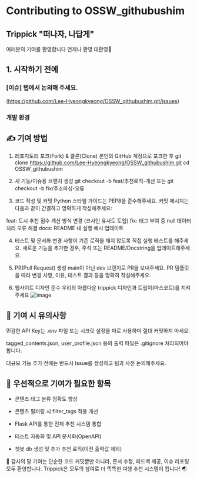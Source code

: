 # Contributing to OSSW_githubushim

## Trippick "떠나자, 나답게"

여러분의 기여를 환영합니다 언제나 환영 대환영🎉

## 1. 시작하기 전에
### [이슈] 탭에서 논의해 주세요.
 (https://github.com/Lee-Hyeongkyeong/OSSW_githubushim.git/issues) 
 
### 개발 환경





## ✍️ 기여 방법

  1. 레포지토리 포크(Fork) & 클론(Clone)
  본인의 GitHub 계정으로 포크한 후
  git clone https://github.com/Lee-Hyeongkyeong/OSSW_githubushim.git
  cd OSSW_githubushim

2. 새 기능/이슈용 브랜치 생성
  git checkout -b feat/추천로직-개선
  또는
  git checkout -b fix/주소파싱-오류

3. 코드 작성 및 커밋
  Python 스타일 가이드는 PEP8을 준수해주세요.
  커밋 메시지는 다음과 같이 간결하고 명확하게 작성해주세요:
  
  feat: 도시 추천 점수 계산 방식 변경 (코사인 유사도 도입)
  fix: 태그 부여 중 null 데이터 처리 오류 해결
  docs: README 내 실행 예시 업데이트

4. 테스트 및 문서화
  변경 사항이 기존 로직을 깨지 않도록 직접 실행 테스트를 해주세요.
  새로운 기능을 추가한 경우, 주석 또는 README/Docstring을 업데이트해주세요.

5. PR(Pull Request) 생성
  main이 아닌 dev 브랜치로 PR을 보내주세요.
  PR 템플릿을 따라 변경 사항, 이유, 테스트 결과 등을 명확히 작성해주세요.

6. 웹사이트 디자인 준수
   우리의 아름다운 trippick 디자인과 트립이(마스코트)를 지켜주세요
   ![image](https://github.com/user-attachments/assets/95bd8a5c-cd06-4af4-9d02-0d853e93d025)

## 📌 기여 시 유의사항

  민감한 API Key는 .env 파일 또는 시크릿 설정을 따로 사용하며 절대 커밋하지 마세요.
  
  tagged_contents.json, user_profile.json 등의 출력 파일은 .gitignore 처리되어야 합니다.
  
  대규모 기능 추가 전에는 반드시 Issue를 생성하고 팀과 사전 논의해주세요.
  

## 🧪 우선적으로 기여가 필요한 항목

-  콘텐츠 태그 분류 정확도 향상
  
-  콘텐츠 필터링 시 filter_tags 적용 개선

-  Flask API를 통한 전체 추천 시스템 통합

-  테스트 자동화 및 API 문서화(OpenAPI)

-  챗봇 db 생성 및 추가 추천 로직(이전 출력값 제외) 

🙏 감사의 말
기여는 단순한 코드 커밋뿐만 아니라, 문서 수정, 피드백 제공, 이슈 리포팅 모두 환영합니다.
Trippick은 모두의 참여로 더 똑똑한 여행 추천 시스템이 됩니다! 🌏
